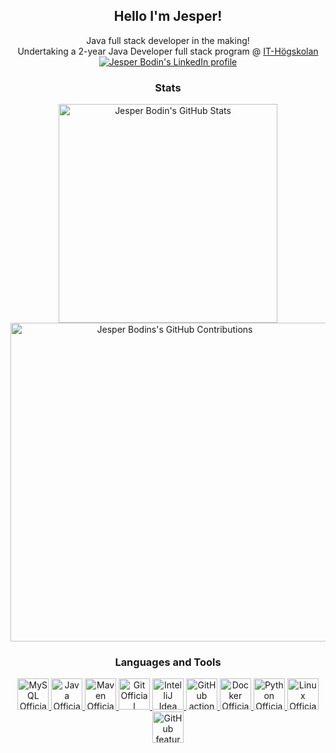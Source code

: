 <section>
  <h1 align='center' xmlns="http://www.w3.org/1999/html">
    Hello I'm Jesper!
  </h1>
  <div align='center'>
    Java full stack developer in the making!<br>
    Undertaking a 2-year Java Developer full stack program @
    <a href='https://www.iths.se/'>IT-Högskolan</a>
  </div>
  <div align='center'>
    <a href="[https://www.linkedin.com/in/jesper-bodin-220931238/](https://www.linkedin.com/in/jesper-bodin-220931238/)">
      <img src="https://img.shields.io/badge/LinkedIn-0077B5?style=for-the-badge&logo=linkedin&logoColor=white"
           alt="Jesper Bodin's LinkedIn profile"/>
    </a>
  </div>
</section>
<section>
  <h3 align='center'>
    Stats
  </h3>
  <div align='center'>
    <a href="https://github.com/JesperBodin-dark-mode-only">
      <img
          src="https://github-readme-stats.vercel.app/api?username=JesperBodin&show_icons=true&title_color=ff757f&text_color=f8f8f8&icon_color=599dff&bg_color=222436&hide_border=true#gh-dark-mode-only"
          width="350" alt="Jesper Bodin's GitHub Stats">
    </a>
<!--     <a href="https://github.com/JesperBodin-light-mode-only">
      <img
          src="https://github-readme-stats.vercel.app/api?username=JesperBodin&show_icons=true&theme=vue#gh-light-mode-only"
          width="350" alt="Jesper Bodins's GitHub Stats">
    </a> -->
  </div>
  <div align='center'>
    <a href="https://github.com/JesperBodin-dark-mode-only">
      <img
          src="https://github-profile-summary-cards.vercel.app/api/cards/profile-details?username=JesperBodin&theme=moonlight#gh-dark-mode-only"
          width="510" alt="Jesper Bodins's GitHub Contributions">
    </a>
<!--     <a href="https://github.com/JesperBodin-light-mode-only">
      <img
          src="https://github-profile-summary-cards.vercel.app/api/cards/profile-details?username=JesperBodin&theme=vue#gh-light-mode-only"
          width="510" alt="Jesper Bodin's GitHub Contributions">
    </a> -->
  </div>
</section>
<section>
  <h3 align='center'>
    Languages and Tools
  </h3>
  <div align="center">
    <a href="https://www.mysql.com/">
      <img src="https://skillicons.dev/icons?i=mysql&theme=dark"
           width="50" height="50" alt="MySQL Official website">
    </a>
    <a href="https://www.java.com/">
      <img src="https://skillicons.dev/icons?i=java&theme=dark"
           width="50" height="50" alt="Java Official website">
    </a>
    <a href="https://maven.apache.org/">
      <img src="https://skillicons.dev/icons?i=maven&theme=dark"
           width="50" height="50" alt="Maven Official website">
    </a>
    <a href="https://git-scm.com/">
      <img src="https://skillicons.dev/icons?i=git"
           width="50" height="50" alt="Git Official website">
    </a>
    <a href="https://www.jetbrains.com/idea/">
      <img src="https://skillicons.dev/icons?i=idea&theme=dark"
           width="50" height="50" alt="IntelliJ Idea website">
    </a>
    <a href="https://github.com/features/actions">
      <img src="https://skillicons.dev/icons?i=githubactions&theme=dark"
           width="50" height="50" alt="GitHub actions ">
    </a>
    <a href="https://www.docker.com/">
      <img src="https://skillicons.dev/icons?i=docker"
           width="50" height="50" border="#60be86" alt="Docker Official website">
    </a>
    <a href="https://www.python.org/">
      <img src="https://skillicons.dev/icons?i=python&theme=dark"
           width="50" height="50" alt="Python Official website">
    </a>
    <a href="https://www.linux.org/">
      <img src="https://skillicons.dev/icons?i=linux&theme=dark"
           width="50" height="50" alt="Linux Official website">
    </a>
    <a href="https://github.com/features">
      <img src="https://skillicons.dev/icons?i=github&theme=dark"
           width="50" height="50" alt="GitHub features">
    </a>
  </div>
</section>

<!--
**JesperBodin/JesperBodin** is a ✨ _special_ ✨ repository because its `README.md` (this file) appears on your GitHub profile.

Here are some ideas to get you started:

- 🔭 I’m currently working on ...
- 🌱 I’m currently learning ...
- 👯 I’m looking to collaborate on ...
- 🤔 I’m looking for help with ...
- 💬 Ask me about ...
- 📫 How to reach me: ...
- 😄 Pronouns: ...
- ⚡ Fun fact: ...
-->
